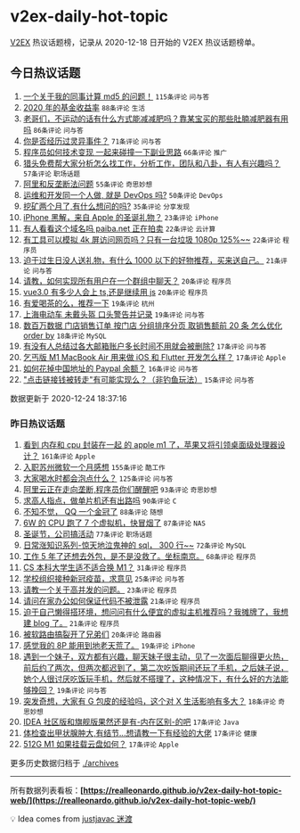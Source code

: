# v2ex-daily-hot-topic

[V2EX](https://www.v2ex.com/) 热议话题榜，记录从 2020-12-18 日开始的 V2EX 热议话题榜单。

## 今日热议话题

<!-- TODAY BEGIN -->
1. [一个关于我的同事计算 md5 的问题！](https://www.v2ex.com/t/738468) ``115条评论`` ``问与答``
1. [2020 年的基金收益率](https://www.v2ex.com/t/738481) ``88条评论`` ``生活``
1. [老哥们，不运动的话有什么方式能减减肥吗？靠某宝买的那些肚腩减肥器有用吗](https://www.v2ex.com/t/738618) ``86条评论`` ``问与答``
1. [你是否经历过灵异事件？](https://www.v2ex.com/t/738575) ``71条评论`` ``问与答``
1. [程序员如何技术变现 一起来碰撞一下副业思路](https://www.v2ex.com/t/738524) ``66条评论`` ``推广``
1. [猎头免费帮大家分析怎么找工作，分析工作，团队和八卦，有人有兴趣吗？](https://www.v2ex.com/t/738583) ``57条评论`` ``职场话题``
1. [阿里和反垄断法问题](https://www.v2ex.com/t/738631) ``55条评论`` ``奇思妙想``
1. [运维和开发同一个人做, 就是 DevOps 吗?](https://www.v2ex.com/t/738508) ``50条评论`` ``DevOps``
1. [挖矿两个月了,有什么想问的吗?](https://www.v2ex.com/t/738621) ``35条评论`` ``分享发现``
1. [iPhone 黑解，来自 Apple 的圣诞礼物？](https://www.v2ex.com/t/738543) ``23条评论`` ``iPhone``
1. [有人看看这个域名吗 paiba.net 正在拍卖](https://www.v2ex.com/t/738641) ``22条评论`` ``云计算``
1. [有工具可以模拟 4k 屏访问网页吗？只有一台垃圾 1080p 125%~~](https://www.v2ex.com/t/738597) ``22条评论`` ``程序员``
1. [迫于过生日没人送礼物，有什么 1000 以下的好物推荐，买来送自己。](https://www.v2ex.com/t/738632) ``21条评论`` ``问与答``
1. [请教，如何实现所有用户在一个群组中聊天？](https://www.v2ex.com/t/738642) ``20条评论`` ``程序员``
1. [vue3.0 有多少人会上 ts,还是继续用 js](https://www.v2ex.com/t/738614) ``20条评论`` ``程序员``
1. [有爱喝茶的么，推荐一下](https://www.v2ex.com/t/738625) ``19条评论`` ``杭州``
1. [上海电动车 未戴头盔 口头警告并记录](https://www.v2ex.com/t/738482) ``19条评论`` ``问与答``
1. [数百万数据 门店销售订单 按门店 分组排序分页 取销售额前 20 条 怎么优化 order by](https://www.v2ex.com/t/738660) ``18条评论`` ``MySQL``
1. [有没有人总结过各大邮箱账户多长时间不用就会被删除?](https://www.v2ex.com/t/738559) ``17条评论`` ``问与答``
1. [乞丐版 M1 MacBook Air 用来做 iOS 和 Flutter 开发怎么样？](https://www.v2ex.com/t/738464) ``17条评论`` ``Apple``
1. [如何花掉中国地址的 Paypal 余额？](https://www.v2ex.com/t/738455) ``16条评论`` ``问与答``
1. ["点击链接钱被转走"有可能实现么？（非钓鱼玩法）](https://www.v2ex.com/t/738634) ``15条评论`` ``问与答``

数据更新于 2020-12-24 18:37:16
<!-- TODAY END -->

### 昨日热议话题

<!-- YESTERDAY BEGIN -->
1. [看到 内存和 cpu 封装在一起 的 apple m1 了，苹果又将引领桌面级处理器设计？](https://www.v2ex.com/t/738080) ``161条评论`` ``Apple``
1. [入职苏州微软一个月感想](https://www.v2ex.com/t/738196) ``155条评论`` ``酷工作``
1. [大家喝水时都会泡点什么？](https://www.v2ex.com/t/738107) ``125条评论`` ``问与答``
1. [阿里云正在走向垄断,程序员你们醒醒吧](https://www.v2ex.com/t/738070) ``93条评论`` ``奇思妙想``
1. [求高人指点，做单片机还有出路吗](https://www.v2ex.com/t/738094) ``90条评论`` ``C``
1. [不知不觉， QQ 一个金冠了](https://www.v2ex.com/t/738155) ``88条评论`` ``随想``
1. [6W 的 CPU 跑了 7 个虚拟机，快冒烟了](https://www.v2ex.com/t/738188) ``87条评论`` ``NAS``
1. [圣诞节，公司搞活动](https://www.v2ex.com/t/738109) ``77条评论`` ``职场话题``
1. [日常涨知识系列-惊天地泣鬼神的 sql， 300 行~~](https://www.v2ex.com/t/738226) ``72条评论`` ``MySQL``
1. [工作 5 年了还想去外包，是不是没救了。坐标南京。](https://www.v2ex.com/t/738165) ``68条评论`` ``程序员``
1. [CS 本科大学生适不适合换 M1？](https://www.v2ex.com/t/738423) ``31条评论`` ``程序员``
1. [学校组织接种新冠疫苗，求意见](https://www.v2ex.com/t/738375) ``25条评论`` ``问与答``
1. [请教一个关于高并发的问题。](https://www.v2ex.com/t/738309) ``23条评论`` ``程序员``
1. [请问在家办公如何保证代码不被泄露](https://www.v2ex.com/t/738358) ``21条评论`` ``程序员``
1. [迫于自己懒得搭环境，想问问有什么便宜的虚拟主机推荐吗？我摊牌了，我想建 blog 了。](https://www.v2ex.com/t/738288) ``21条评论`` ``程序员``
1. [被软路由搞裂开了兄弟们](https://www.v2ex.com/t/738181) ``20条评论`` ``路由器``
1. [感觉我的 8P 能用到地老天荒了。](https://www.v2ex.com/t/738310) ``19条评论`` ``iPhone``
1. [遇到一个妹子，双方都有兴趣，聊天妹子很主动，见了一次面后聊得更火热，前后约了两次，但两次都迟到了，第二次吃饭期间还玩了手机，之后妹子说，她个人很讨厌吃饭玩手机，然后就不搭理了，这种情况下，有什么好的方法能够挽回？](https://www.v2ex.com/t/738219) ``19条评论`` ``问与答``
1. [突发奇想，大家有 G 包皮的经验吗，这个对 X 生活影响有多大？](https://www.v2ex.com/t/738199) ``18条评论`` ``奇思妙想``
1. [IDEA 社区版和旗舰版果然还是有-内在区别-的吧](https://www.v2ex.com/t/738373) ``17条评论`` ``Java``
1. [体检查出甲状腺肿大,有结节...想请教一下有经验的大佬](https://www.v2ex.com/t/738149) ``17条评论`` ``健康``
1. [512G M1 如果挂载云盘如何？](https://www.v2ex.com/t/738108) ``17条评论`` ``Apple``
<!-- YESTERDAY END -->

更多历史数据归档于 [./archives](./archives)

---

所有数据列表看板：**[https://realleonardo.github.io/v2ex-daily-hot-topic-web/](https://realleonardo.github.io/v2ex-daily-hot-topic-web/)**

💡 Idea comes from [justjavac 迷渡](https://github.com/justjavac/)
